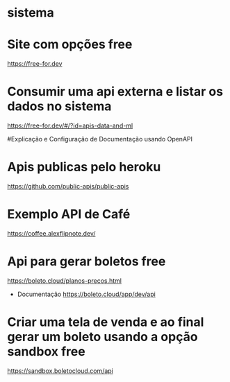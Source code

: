 # sistema

# Site com opções free
https://free-for.dev

# Consumir uma api externa e listar os dados no sistema
https://free-for.dev/#/?id=apis-data-and-ml

#Explicação e Configuração de Documentação usando OpenAPI

# Apis publicas pelo heroku
https://github.com/public-apis/public-apis

# Exemplo API de Café
https://coffee.alexflipnote.dev/

# Api para gerar boletos free 
https://boleto.cloud/planos-precos.html
* Documentação 
https://boleto.cloud/app/dev/api

# Criar uma tela de venda e ao final gerar um boleto usando a opção sandbox free
https://sandbox.boletocloud.com/api



